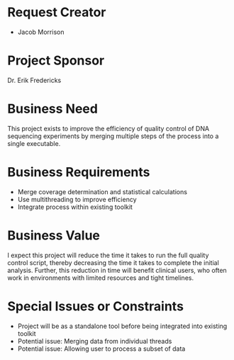 # Request Creator

- Jacob Morrison

# Project Sponsor

Dr. Erik Fredericks

# Business Need

This project exists to improve the efficiency of quality control of DNA sequencing experiments by merging multiple steps
of the process into a single executable.

# Business Requirements

- Merge coverage determination and statistical calculations
- Use multithreading to improve efficiency
- Integrate process within existing toolkit

# Business Value

I expect this project will reduce the time it takes to run the full quality control script, thereby decreasing the time
it takes to complete the initial analysis. Further, this reduction in time will benefit clinical users, who often work
in environments with limited resources and tight timelines.

# Special Issues or Constraints

- Project will be as a standalone tool before being integrated into existing toolkit
- Potential issue: Merging data from individual threads
- Potential issue: Allowing user to process a subset of data
